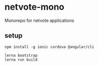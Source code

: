 # netvote-mono

Monorepo for netvote applications

## setup
```
npm install -g ionic cordova @angular/cli

lerna bootstrap
lerna run build

```
